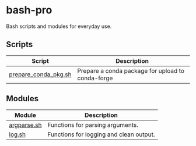 # bash-pro

Bash scripts and modules for everyday use.

## Scripts

| Script | Description |
| ------ | ----------- |
| [prepare_conda_pkg.sh](prepare_conda_pkg.sh) | Prepare a conda package for upload to conda-forge |

## Modules

| Module | Description |
| ------ | ----------- |
| [argparse.sh](modules/argparse.sh) | Functions for parsing arguments. |
| [log.sh](log.sh) | Functions for logging and clean output. |
